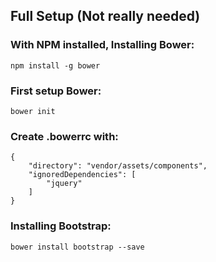 ## Full Setup (Not really needed)

### With NPM installed, Installing Bower:

`npm install -g bower`

### First setup Bower:

`bower init`

### Create .bowerrc with:

```
{
    "directory": "vendor/assets/components",
    "ignoredDependencies": [
        "jquery"
    ]
}
```

### Installing Bootstrap:

`bower install bootstrap --save`